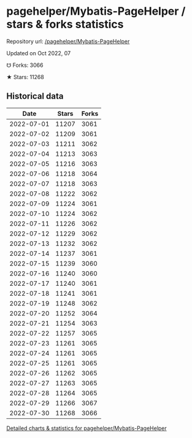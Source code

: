 # pagehelper/Mybatis-PageHelper / stars & forks statistics

Repository url: [/pagehelper/Mybatis-PageHelper](https://github.com/pagehelper/Mybatis-PageHelper)

Updated on Oct 2022, 07

☋ Forks: 3066

★ Stars: 11268

## Historical data
| Date | Stars | Forks |
|------|-------|-------|
| 2022-07-01 | 11207 | 3061 | 
| 2022-07-02 | 11209 | 3061 | 
| 2022-07-03 | 11211 | 3062 | 
| 2022-07-04 | 11213 | 3063 | 
| 2022-07-05 | 11216 | 3063 | 
| 2022-07-06 | 11218 | 3064 | 
| 2022-07-07 | 11218 | 3063 | 
| 2022-07-08 | 11222 | 3062 | 
| 2022-07-09 | 11224 | 3061 | 
| 2022-07-10 | 11224 | 3062 | 
| 2022-07-11 | 11226 | 3062 | 
| 2022-07-12 | 11229 | 3062 | 
| 2022-07-13 | 11232 | 3062 | 
| 2022-07-14 | 11237 | 3061 | 
| 2022-07-15 | 11239 | 3060 | 
| 2022-07-16 | 11240 | 3060 | 
| 2022-07-17 | 11240 | 3061 | 
| 2022-07-18 | 11241 | 3061 | 
| 2022-07-19 | 11248 | 3062 | 
| 2022-07-20 | 11252 | 3064 | 
| 2022-07-21 | 11254 | 3063 | 
| 2022-07-22 | 11257 | 3065 | 
| 2022-07-23 | 11261 | 3065 | 
| 2022-07-24 | 11261 | 3065 | 
| 2022-07-25 | 11261 | 3065 | 
| 2022-07-26 | 11262 | 3065 | 
| 2022-07-27 | 11263 | 3065 | 
| 2022-07-28 | 11264 | 3065 | 
| 2022-07-29 | 11266 | 3067 | 
| 2022-07-30 | 11268 | 3066 | 


[Detailed charts & statistics for pagehelper/Mybatis-PageHelper](https://reviewgithub.com/rep/pagehelper/Mybatis-PageHelper)
